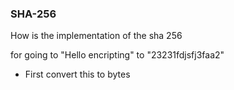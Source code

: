 
### SHA-256
How is the implementation of the sha 256

for going to "Hello encripting" to "23231fdjsfj3faa2"
 - First convert this to bytes
